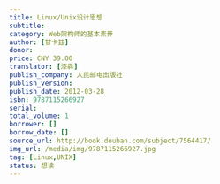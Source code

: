 ```yaml
---
title: Linux/Unix设计思想
subtitle: 
category: Web架构师的基本素养
author: [甘卡兹]
donor: 
price: CNY 39.00
translator: [漆犇]
publish_company: 人民邮电出版社
publish_version: 
publish_date: 2012-03-28
isbn: 9787115266927
serial: 
total_volume: 1
borrower: []
borrow_date: []
source_url: http://book.douban.com/subject/7564417/
img_url: /media/img/9787115266927.jpg
tag: [Linux,UNIX]
status: 想读
---
```

